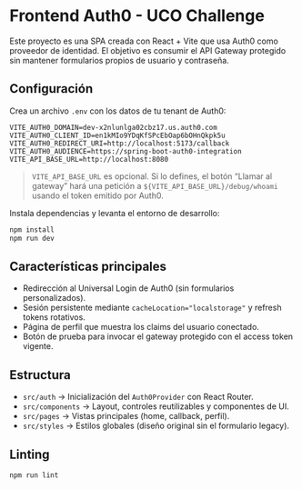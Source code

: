 # Frontend Auth0 - UCO Challenge

Este proyecto es una SPA creada con React + Vite que usa Auth0 como proveedor de identidad. El objetivo es consumir el API Gateway protegido sin mantener formularios propios de usuario y contraseña.

## Configuración

Crea un archivo `.env` con los datos de tu tenant de Auth0:

```env
VITE_AUTH0_DOMAIN=dev-x2nlunlga02cbz17.us.auth0.com
VITE_AUTH0_CLIENT_ID=en1kMIo9YDqKfSPcEbOap6bOHnQkpk5u
VITE_AUTH0_REDIRECT_URI=http://localhost:5173/callback
VITE_AUTH0_AUDIENCE=https://spring-boot-auth0-integration
VITE_API_BASE_URL=http://localhost:8080
```

> `VITE_API_BASE_URL` es opcional. Si lo defines, el botón “Llamar al gateway” hará una petición a `${VITE_API_BASE_URL}/debug/whoami` usando el token emitido por Auth0.

Instala dependencias y levanta el entorno de desarrollo:

```bash
npm install
npm run dev
```

## Características principales

- Redirección al Universal Login de Auth0 (sin formularios personalizados).
- Sesión persistente mediante `cacheLocation="localstorage"` y refresh tokens rotativos.
- Página de perfil que muestra los claims del usuario conectado.
- Botón de prueba para invocar el gateway protegido con el access token vigente.

## Estructura

- `src/auth` → Inicialización del `Auth0Provider` con React Router.
- `src/components` → Layout, controles reutilizables y componentes de UI.
- `src/pages` → Vistas principales (home, callback, perfil).
- `src/styles` → Estilos globales (diseño original sin el formulario legacy).

## Linting

```bash
npm run lint
```
